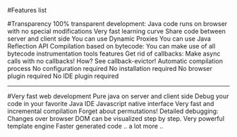 #Features list

#Transparency
100% transparent development: Java code runs on browser with no special modifications
Very fast learning curve
Share code between server and client side
You can use Dynamic Proxies
You can use Java Reflection API
Compilation based on bytecode: You can make use of all bytecode instrumentation tools features
Get rid of callbacks: Make async calls with no callbacks! How? See callback-evictor!
Automatic compilation process
No configuration required
No installation required
No browser plugin required
No IDE plugin required

---------

#Very fast web development
Pure java on server and client side
Debug your code in your favorite Java IDE
Javascript native interface
Very fast and incremental compilation
Forget about permutations!
Detailed debugging: Changes over browser DOM can be visualized step by step.
Very powerful template engine
Faster generated code
.. a lot more ..
